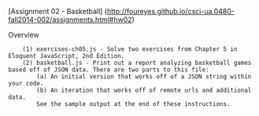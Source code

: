 [Assignment 02 - Basketball]
(http://foureyes.github.io/csci-ua.0480-fall2014-002/assignments.html#hw02)

Overview

        (1) exercises-ch05.js - Solve two exercises from Chapter 5 in Eloquent JavaScript, 2nd Edition.
        (2) basketball.js - Print out a report analyzing basketball games based off of JSON data. There are two parts to this file:
            (a) An initial version that works off of a JSON string within your code.
            (b) An iteration that works off of remote urls and additional data.
            See the sample output at the end of these instructions.
